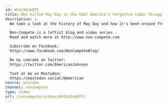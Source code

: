 ```yaml
---
id: mhSL95deEPI
title: Who Killed May Day in the USA? America's Forgotten Labor Struggle
description: |-
  We take a look at the history of May Day and how it's been erased from the public memory by capitalist propaganda.

  Non-Compete is a leftist blog and video series .
  Read and watch more at http://www.non-compete.com

  Subscribe on Facebook:
  https://www.facebook.com/NonCompeteBlog/

  Be my comrade on Twitter:
  https://twitter.com/EmericanJohnson

  Toot at me on Mastodon:
  https://mastodon.social/@emerican
source: youtube
channel: noncompete
type: video
url: /noncompete/videos/mhSL95deEPI/
---
```

